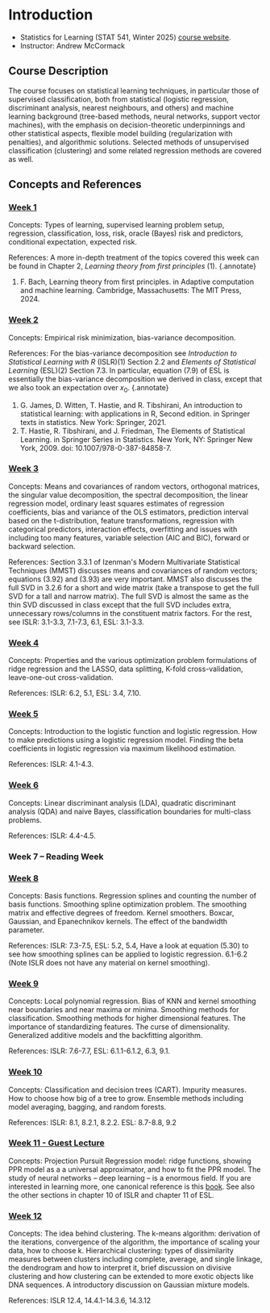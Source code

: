 # Introduction 

- Statistics for Learning (STAT 541, Winter 2025) [course website](https://sites.google.com/view/andrewmccormack/course-websites/stat-541-statistics-for-learning). 
- Instructor: Andrew McCormack

## Course Description

The course focuses on statistical learning techniques, in particular those of supervised classification, both from statistical (logistic regression, discriminant analysis, nearest neighbours, and others) and machine learning background (tree-based methods, neural networks, support vector machines), with the emphasis on decision-theoretic underpinnings and other statistical aspects, flexible model building (regularization with penalties), and algorithmic solutions. Selected methods of unsupervised classification (clustering) and some related regression methods are covered as well.

## Concepts and References

### [Week 1](stat541_week1.md#week-1)

Concepts:  Types of learning, supervised learning problem setup, regression, classification, loss, risk, oracle (Bayes) risk and predictors, conditional expectation, expected risk.

References: A more in-depth treatment of the topics covered this week can be found in Chapter 2, *Learning theory from first principles* (1).
{.annotate}

1. F. Bach, Learning theory from first principles. in Adaptive computation and machine learning. Cambridge, Massachusetts: The MIT Press, 2024.


### [Week 2](stat541_week2.md#week-2)

Concepts:  Empirical risk minimization, bias-variance decomposition. 

References: For the bias-variance decomposition see *Introduction to Statistical Learning with R* (ISLR)(1) Section 2.2 and *Elements of Statistical Learning* (ESL)(2) Section 7.3. In particular, equation (7.9) of ESL is essentially the bias-variance decomposition we derived in class, except that we also took an expectation over $x_0$. 
{.annotate}

1. G. James, D. Witten, T. Hastie, and R. Tibshirani, An introduction to statistical learning: with applications in R, Second edition. in Springer texts in statistics. New York: Springer, 2021.
2. T. Hastie, R. Tibshirani, and J. Friedman, The Elements of Statistical Learning. in Springer Series in Statistics. New York, NY: Springer New York, 2009. doi: 10.1007/978-0-387-84858-7.


### [Week 3](stat541_week3.md#week3)

Concepts: Means and covariances of random vectors, orthogonal matrices, the singular value decomposition, the spectral decomposition, the linear regression model, ordinary least squares estimates of regression coefficients, bias and variance of the OLS estimators, prediction interval based on the t-distribution, feature transformations, regression with categorical predictors, interaction effects, overfitting and issues with including too many features, variable selection (AIC and BIC), forward or backward selection.  

References: Section 3.3.1 of Izenman's Modern Multivariate Statistical Techniques (MMST) discusses means and covariances of random vectors; equations (3.92) and (3.93) are very important. MMST also discusses the full SVD in 3.2.6 for a short and wide matrix (take a transpose to get the full SVD for a tall and narrow matrix). The full SVD is almost the same as the thin SVD discussed in class except that the full SVD includes extra, unnecessary rows/columns in the constituent matrix factors. For the rest, see ISLR: 3.1-3.3, 7.1-7.3, 6.1, ESL: 3.1-3.3. 

### [Week 4](stat541_week4.md#week-4)

Concepts: Properties and the various optimization problem formulations of ridge regression and the LASSO, data splitting, K-fold cross-validation, leave-one-out cross-validation.

References: ISLR: 6.2, 5.1, ESL: 3.4, 7.10.

### [Week 5](stat541_week5.md#week-5)

Concepts: Introduction to the logistic function and logistic regression. How to make predictions using a logistic regression model. Finding the beta coefficients in logistic regression via maximum likelihood estimation. 

References: ISLR: 4.1-4.3.  

### [Week 6](stat541_week6.md#week-6) 

Concepts: Linear discriminant analysis (LDA), quadratic discriminant analysis (QDA) and naive Bayes, classification boundaries for multi-class problems. 

References: ISLR: 4.4-4.5. 

### Week 7 – Reading Week

### [Week 8](stat541_week8.md#week-8)

Concepts: Basis functions. Regression splines and counting the number of basis functions. Smoothing spline optimization problem. The smoothing matrix and effective degrees of freedom. Kernel smoothers. Boxcar, Gaussian, and Epanechnikov kernels. The effect of the bandwidth parameter.

References: ISLR: 7.3-7.5, ESL: 5.2, 5.4, Have a look at equation (5.30) to see how smoothing splines can be applied to logistic regression. 6.1-6.2 (Note ISLR does not have any material on kernel smoothing). 

### [Week 9](stat541_week9.md#week-9)

Concepts: Local polynomial regression. Bias of KNN and kernel smoothing near boundaries and near maxima or minima. Smoothing methods for classification. Smoothing methods for higher dimensional features. The importance of standardizing features. The curse of dimensionality. Generalized additive models and the backfitting algorithm.  

References: ISLR: 7.6-7.7, ESL: 6.1.1-6.1.2, 6.3, 9.1.

### [Week 10](stat541_week10.md#week-10)

Concepts: Classification and decision trees (CART). Impurity measures. How to choose how big of a tree to grow. Ensemble methods including model averaging, bagging, and random forests. 

References: ISLR: 8.1, 8.2.1, 8.2.2. ESL: 8.7-8.8, 9.2

### [Week 11 - Guest Lecture](stat541_week11.md#week-11)

Concepts: Projection Pursuit Regression model: ridge functions, showing PPR model as a a universal approximator, and how to fit the PPR model. The study of neural networks – deep learning – is a enormous field. If you are interested in learning more, one canonical reference is this [book](https://www.deeplearningbook.org/). See also the other sections in chapter 10 of ISLR and chapter 11 of ESL. 

### [Week 12](stat541_week12.md#week-12)

Concepts: The idea behind clustering. The k-means algorithm: derivation of the iterations, convergence of the algorithm, the importance of scaling your data, how to choose k. Hierarchical clustering:  types of dissimilarity measures between clusters including complete, average, and single linkage, the dendrogram and how to interpret it, brief discussion on divisive clustering and how clustering can be extended to more exotic objects like DNA sequences. A introductory discussion on Gaussian mixture models.

References: ISLR 12.4, 14.4.1-14.3.6, 14.3.12